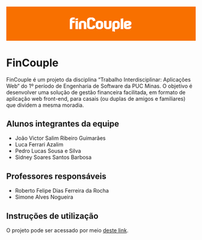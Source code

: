 ![image](docs/imagens/header.png)

# FinCouple
FinCouple é um projeto da disciplina “Trabalho Interdisciplinar: Aplicações Web“ do 1º período de Engenharia de Software da PUC Minas. O objetivo é desenvolver uma solução de gestão financeira facilitada, em formato de aplicação web front-end, para casais (ou duplas de amigos e familiares) que dividem a mesma moradia.

## Alunos integrantes da equipe

* João Victor Salim Ribeiro Guimarães
* Luca Ferrari Azalim
* Pedro Lucas Sousa e Silva
* Sidney Soares Santos Barbosa

## Professores responsáveis

* Roberto Felipe Dias Ferreira da Rocha
* Simone Alves Nogueira

## Instruções de utilização

O projeto pode ser acessado por meio [deste link](https://tiaw-fincouple.lucaazalim.repl.co/).
